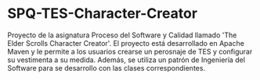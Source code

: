 # SPQ-TES-Character-Creator
Proyecto de la asignatura Proceso del Software y Calidad llamado 'The Elder Scrolls Character Creator'. El proyecto está desarrollado en Apache Maven y le permite a los usuarios crearse un perosnaje de TES y configurar su vestimenta a su medida. Además, se utiliza un patrón de Ingeniería del Software para se desarrollo con las clases correspondientes.
